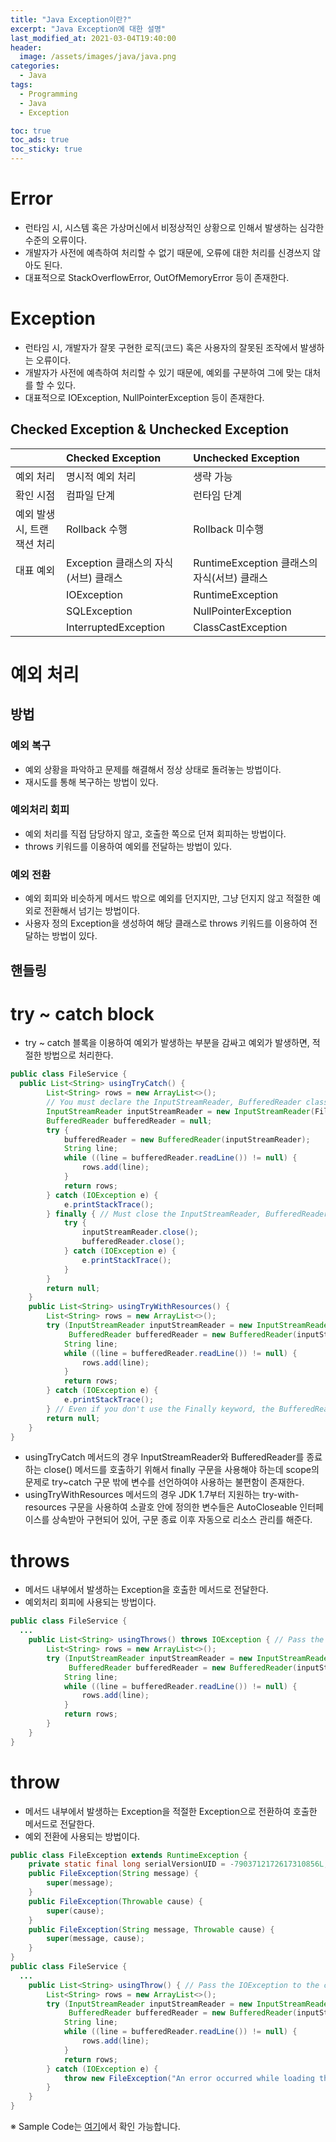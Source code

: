 ```yaml
---
title: "Java Exception이란?"
excerpt: "Java Exception에 대한 설명"
last_modified_at: 2021-03-04T19:40:00
header:
  image: /assets/images/java/java.png
categories:
  - Java
tags:
  - Programming
  - Java
  - Exception

toc: true
toc_ads: true
toc_sticky: true
---
```

# Error
- 런타임 시, 시스템 혹은 가상머신에서 비정상적인 상황으로 인해서 발생하는 심각한 수준의 오류이다.
- 개발자가 사전에 예측하여 처리할 수 없기 때문에, 오류에 대한 처리를 신경쓰지 않아도 된다.
- 대표적으로 StackOverflowError, OutOfMemoryError 등이 존재한다.

# Exception
- 런타임 시, 개발자가 잘못 구현한 로직(코드) 혹은 사용자의 잘못된 조작에서 발생하는 오류이다.
- 개발자가 사전에 예측하여 처리할 수 있기 때문에, 예외를 구분하여 그에 맞는 대처를 할 수 있다.
- 대표적으로 IOException, NullPointerException 등이 존재한다.

## Checked Exception & Unchecked Exception

| | Checked Exception | Unchecked Exception |
|:--------|:--------|:--------|
| 예외 처리 | 명시적 예외 처리 | 생략 가능 |
| 확인 시점 | 컴파일 단계 | 런타임 단계 |
| 예외 발생 시, 트랜잭션 처리 | Rollback 수행 | Rollback 미수행 |
| 대표 예외 | Exception 클래스의 자식(서브) 클래스 | RuntimeException 클래스의 자식(서브) 클래스 |
|| IOException | RuntimeException |
|| SQLException | NullPointerException|
|| InterruptedException | ClassCastException |

# 예외 처리
## 방법
### 예외 복구
- 예외 상황을 파악하고 문제를 해결해서 정상 상태로 돌려놓는 방법이다.
- 재시도를 통해 복구하는 방법이 있다.

### 예외처리 회피
- 예외 처리를 직접 담당하지 않고, 호출한 쪽으로 던져 회피하는 방법이다.
- throws 키워드를 이용하여 예외를 전달하는 방법이 있다.

### 예외 전환
- 예외 회피와 비슷하게 메서드 밖으로 예외를 던지지만, 그냥 던지지 않고 적절한 예외로 전환해서 넘기는 방법이다.
- 사용자 정의 Exception을 생성하여 해당 클래스로 throws 키워드를 이용하여 전달하는 방법이 있다.

## 핸들링
# try ~ catch block
- try ~ catch 블록을 이용하여 예외가 발생하는 부분을 감싸고 예외가 발생하면, 적절한 방법으로 처리한다.

```java
public class FileService {
  public List<String> usingTryCatch() {
		List<String> rows = new ArrayList<>();
		// You must declare the InputStreamReader, BufferedReader class outside the try~catch syntax so it can be used and closed.
		InputStreamReader inputStreamReader = new InputStreamReader(FileService.class.getClassLoader().getResourceAsStream("music.txt"));
		BufferedReader bufferedReader = null;
		try {
			bufferedReader = new BufferedReader(inputStreamReader);
			String line;
			while ((line = bufferedReader.readLine()) != null) {
				rows.add(line);
			}
			return rows;
		} catch (IOException e) {
			e.printStackTrace();
		} finally { // Must close the InputStreamReader, BufferedReader class.
			try {
				inputStreamReader.close();
				bufferedReader.close();
			} catch (IOException e) {
				e.printStackTrace();
			}
		}
		return null;
	}
	public List<String> usingTryWithResources() {
		List<String> rows = new ArrayList<>();
		try (InputStreamReader inputStreamReader = new InputStreamReader(FileService.class.getClassLoader().getResourceAsStream("music.txt"));
			 BufferedReader bufferedReader = new BufferedReader(inputStreamReader);) {
			String line;
			while ((line = bufferedReader.readLine()) != null) {
				rows.add(line);
			}
			return rows;
		} catch (IOException e) {
			e.printStackTrace();
		} // Even if you don't use the Finally keyword, the BufferedReader closes automatically.
		return null;
	}
}
```
- usingTryCatch 메서드의 경우 InputStreamReader와 BufferedReader를 종료하는 close() 메서드를 호출하기 위해서 finally 구문을 사용해야 하는데 scope의 문제로 try~catch 구문 밖에 변수를 선언하여야 사용하는 불편함이 존재한다.
- usingTryWithResources 메서드의 경우 JDK 1.7부터 지원하는 try-with-resources 구문을 사용하여 소괄호 안에 정의한 변수들은 AutoCloseable 인터페이스를 상속받아 구현되어 있어, 구문 종료 이후 자동으로 리소스 관리를 해준다.

# throws
- 메서드 내부에서 발생하는 Exception을 호출한 메서드로 전달한다.
- 예외처리 회피에 사용되는 방법이다.

```java
public class FileService {
  ...
	public List<String> usingThrows() throws IOException { // Pass the IOException to the caller.
		List<String> rows = new ArrayList<>();
		try (InputStreamReader inputStreamReader = new InputStreamReader(FileService.class.getClassLoader().getResourceAsStream("music.txt"));
			 BufferedReader bufferedReader = new BufferedReader(inputStreamReader)) {
			String line;
			while ((line = bufferedReader.readLine()) != null) {
				rows.add(line);
			}
			return rows;
		}
	}
}
```

# throw
- 메서드 내부에서 발생하는 Exception을 적절한 Exception으로 전환하여 호출한 메서드로 전달한다.
- 예외 전환에 사용되는 방법이다.

```java
public class FileException extends RuntimeException {
	private static final long serialVersionUID = -7903712172617310856L;
	public FileException(String message) {
		super(message);
	}
	public FileException(Throwable cause) {
		super(cause);
	}
	public FileException(String message, Throwable cause) {
		super(message, cause);
	}
}
public class FileService {
  ...
	public List<String> usingThrow() { // Pass the IOException to the caller.
		List<String> rows = new ArrayList<>();
		try (InputStreamReader inputStreamReader = new InputStreamReader(FileService.class.getClassLoader().getResourceAsStream("music.txt"));
			 BufferedReader bufferedReader = new BufferedReader(inputStreamReader)) {
			String line;
			while ((line = bufferedReader.readLine()) != null) {
				rows.add(line);
			}
			return rows;
		} catch (IOException e) {
			throw new FileException("An error occurred while loading the file.", e);
		}
	}
}
```

※ Sample Code는 [여기](https://github.com/GracefulSoul/Sample/tree/master/src/main/java/gracefulsoul/java/exception)에서 확인 가능합니다.
